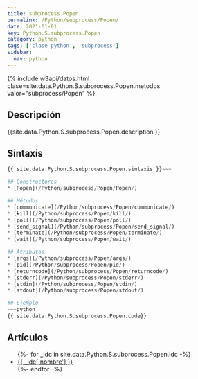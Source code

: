 ```yaml
---
title: subprocess.Popen
permalink: /Python/subprocess/Popen/
date: 2021-01-01
key: Python.S.subprocess.Popen
category: python
tags: ['clase python', 'subprocess']
sidebar: 
  nav: python
---
```


{% include w3api/datos.html clase=site.data.Python.S.subprocess.Popen.metodos valor="subprocess/Popen" %}

## Descripción
{{site.data.Python.S.subprocess.Popen.description }}

## Sintaxis
~~~python
{{ site.data.Python.S.subprocess.Popen.sintaxis }}~~~

## Constructores
* [Popen](/Python/subprocess/Popen/Popen/)

## Métodos
* [communicate](/Python/subprocess/Popen/communicate/)
* [kill](/Python/subprocess/Popen/kill/)
* [poll](/Python/subprocess/Popen/poll/)
* [send_signal](/Python/subprocess/Popen/send_signal/)
* [terminate](/Python/subprocess/Popen/terminate/)
* [wait](/Python/subprocess/Popen/wait/)

## Atributos
* [args](/Python/subprocess/Popen/args/)
* [pid](/Python/subprocess/Popen/pid/)
* [returncode](/Python/subprocess/Popen/returncode/)
* [stderr](/Python/subprocess/Popen/stderr/)
* [stdin](/Python/subprocess/Popen/stdin/)
* [stdout](/Python/subprocess/Popen/stdout/)

## Ejemplo
~~~python
{{ site.data.Python.S.subprocess.Popen.code}}
~~~

## Artículos
<ul>
{%- for _ldc in site.data.Python.S.subprocess.Popen.ldc -%}
   <li>
       <a href="{{_ldc['url'] }}">{{ _ldc['nombre'] }}</a>
   </li>
{%- endfor -%}
</ul>
